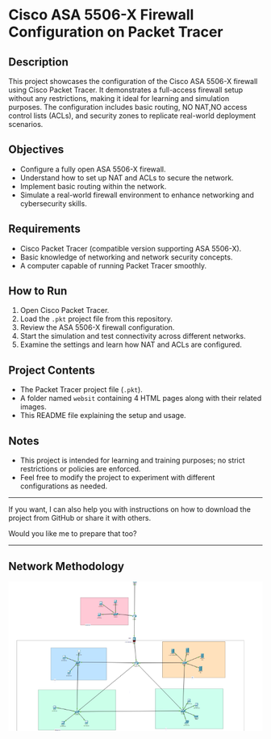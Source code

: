 # Cisco ASA 5506-X Firewall Configuration on Packet Tracer

## Description
This project showcases the configuration of the Cisco ASA 5506-X firewall using Cisco Packet Tracer. It demonstrates a full-access firewall setup without any restrictions, making it ideal for learning and simulation purposes. The configuration includes basic routing, NO NAT,NO access control lists (ACLs), and security zones to replicate real-world deployment scenarios.

## Objectives
- Configure a fully open ASA 5506-X firewall.
- Understand how to set up NAT and ACLs to secure the network.
- Implement basic routing within the network.
- Simulate a real-world firewall environment to enhance networking and cybersecurity skills.

## Requirements
- Cisco Packet Tracer (compatible version supporting ASA 5506-X).
- Basic knowledge of networking and network security concepts.
- A computer capable of running Packet Tracer smoothly.

## How to Run
1. Open Cisco Packet Tracer.
2. Load the `.pkt` project file from this repository.
3. Review the ASA 5506-X firewall configuration.
4. Start the simulation and test connectivity across different networks.
5. Examine the settings and learn how NAT and ACLs are configured.

## Project Contents
- The Packet Tracer project file (`.pkt`).
- A folder named `websit` containing 4 HTML pages along with their related images.
- This README file explaining the setup and usage.

## Notes
- This project is intended for learning and training purposes; no strict restrictions or policies are enforced.
- Feel free to modify the project to experiment with different configurations as needed.

---

If you want, I can also help you with instructions on how to download the project from GitHub or share it with others.

Would you like me to prepare that too?

---

## Network Methodology

![Network Methodology](websit/pic/network-methodology.png)
